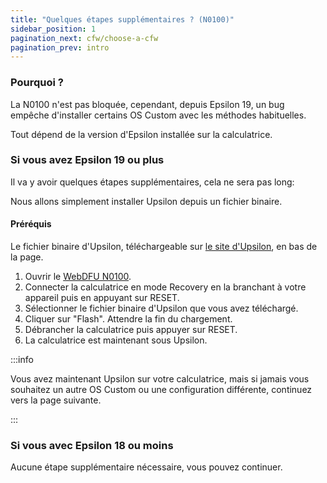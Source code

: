 ```yaml
---
title: "Quelques étapes supplémentaires ? (N0100)"
sidebar_position: 1
pagination_next: cfw/choose-a-cfw
pagination_prev: intro
---
```


### Pourquoi ?

La N0100 n'est pas bloquée, cependant, depuis Epsilon 19, un bug empêche d'installer certains OS Custom avec les méthodes habituelles.

Tout dépend de la version d'Epsilon installée sur la calculatrice.

### Si vous avez Epsilon 19 ou plus

Il va y avoir quelques étapes supplémentaires, cela ne sera pas long:

Nous allons simplement installer Upsilon depuis un fichier binaire.

#### Préréquis

Le fichier binaire d'Upsilon, téléchargeable sur [le site d'Upsilon](https://getupsilon.web.app/), en bas de la page.

1. Ouvrir le [WebDFU N0100](https://ti-planet.github.io/webdfu_numworks/n0100/).
2. Connecter la calculatrice en mode Recovery en la branchant à votre appareil puis en appuyant sur RESET.
3. Sélectionner le fichier binaire d'Upsilon que vous avez téléchargé.
4. Cliquer sur "Flash". Attendre la fin du chargement.
5. Débrancher la calculatrice puis appuyer sur RESET.
6. La calculatrice est maintenant sous Upsilon.

:::info

Vous avez maintenant Upsilon sur votre calculatrice, mais si jamais vous souhaitez un autre OS Custom ou une configuration différente, continuez vers la page suivante.

:::

### Si vous avec Epsilon 18 ou moins

Aucune étape supplémentaire nécessaire, vous pouvez continuer.
